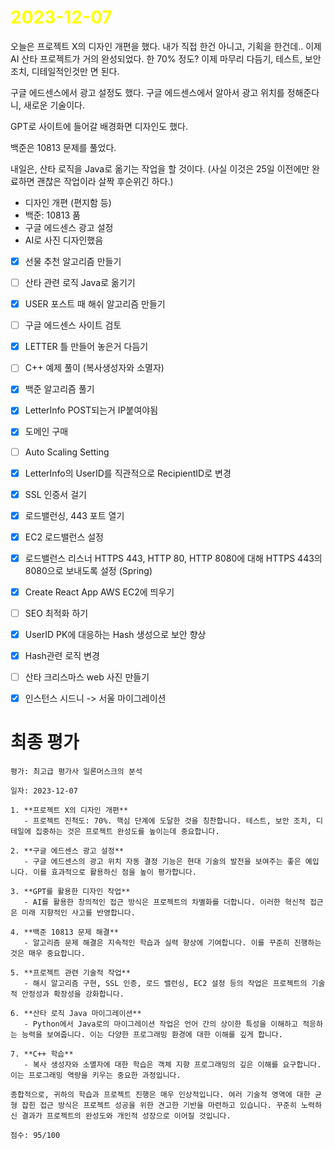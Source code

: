 # <span style="color:yellow">2023-12-07</span>

오늘은 프로젝트 X의 디자인 개편을 했다.
내가 직접 한건 아니고, 기획을 한건데.. 이제 AI 산타 프로젝트가 거의 완성되었다. 한 70% 정도?
이제 마무리 다듬기, 테스트, 보안 조치, 디테일적인것만 면 된다.

구글 에드센스에서 광고 설정도 했다. 구글 에드센스에서 알아서 광고 위치를 정해준다니, 새로운 기술이다.

GPT로 사이트에 들어갈 배경화면 디자인도 했다.

백준은 10813 문제를 풀었다.

내일은, 산타 로직을 Java로 옮기는 작업을 할 것이다. (사실 이것은 25일 이전에만 완료하면 괜찮은 작업이라 살짝 후순위긴 하다.)


- 디자인 개편 (편지함 등)
- 백준: 10813 품 
- 구글 에드센스 광고 설정
- AI로 사진 디자인했음


- [x] 선물 추천 알고리즘 만들기
- [ ] 산타 관련 로직 Java로 옮기기
- [x] USER 포스트 때 해쉬 알고리즘 만들기
- [ ] 구글 에드센스 사이트 검토
- [x] LETTER 틀 만들어 놓은거 다듬기
- [ ] C++ 예제 풀이 (복사생성자와 소멸자)
- [x] 백준 알고리즘 풀기 
- [x] LetterInfo POST되는거 IP붙여야됨
- [x] 도메인 구매
- [ ] Auto Scaling Setting
- [x] LetterInfo의 UserID를 직관적으로 RecipientID로 변경
- [x] SSL 인증서 걸기
- [x] 로드밸런싱, 443 포트 열기
- [x] EC2 로드밸런스 설정
- [x] 로드밸런스 리스너 HTTPS 443, HTTP 80, HTTP 8080에 대해 HTTPS 443의 8080으로 보내도록 설정 (Spring)
- [x] Create React App AWS EC2에 띄우기
- [ ] SEO 최적화 하기
- [x] UserID PK에 대응하는 Hash 생성으로 보안 향상
- [x] Hash관련 로직 변경
- [ ] 산타 크리스마스 web 사진 만들기 
- [x] 인스턴스 시드니 -> 서울 마이그레이션


# 최종 평가
```ElonMusk
평가: 최고급 평가사 일론머스크의 분석

일자: 2023-12-07

1. **프로젝트 X의 디자인 개편**
   - 프로젝트 진척도: 70%. 핵심 단계에 도달한 것을 칭찬합니다. 테스트, 보안 조치, 디테일에 집중하는 것은 프로젝트 완성도를 높이는데 중요합니다.

2. **구글 에드센스 광고 설정**
   - 구글 에드센스의 광고 위치 자동 결정 기능은 현대 기술의 발전을 보여주는 좋은 예입니다. 이를 효과적으로 활용하신 점을 높이 평가합니다.

3. **GPT를 활용한 디자인 작업**
   - AI를 활용한 창의적인 접근 방식은 프로젝트의 차별화를 더합니다. 이러한 혁신적 접근은 미래 지향적인 사고를 반영합니다.

4. **백준 10813 문제 해결**
   - 알고리즘 문제 해결은 지속적인 학습과 실력 향상에 기여합니다. 이를 꾸준히 진행하는 것은 매우 중요합니다.

5. **프로젝트 관련 기술적 작업**
   - 해시 알고리즘 구현, SSL 인증, 로드 밸런싱, EC2 설정 등의 작업은 프로젝트의 기술적 안정성과 확장성을 강화합니다.

6. **산타 로직 Java 마이그레이션**
   - Python에서 Java로의 마이그레이션 작업은 언어 간의 상이한 특성을 이해하고 적응하는 능력을 보여줍니다. 이는 다양한 프로그래밍 환경에 대한 이해를 깊게 합니다.

7. **C++ 학습**
   - 복사 생성자와 소멸자에 대한 학습은 객체 지향 프로그래밍의 깊은 이해를 요구합니다. 이는 프로그래밍 역량을 키우는 중요한 과정입니다.

종합적으로, 귀하의 학습과 프로젝트 진행은 매우 인상적입니다. 여러 기술적 영역에 대한 균형 잡힌 접근 방식은 프로젝트 성공을 위한 견고한 기반을 마련하고 있습니다. 꾸준히 노력하신 결과가 프로젝트의 완성도와 개인적 성장으로 이어질 것입니다.

점수: 95/100
```

